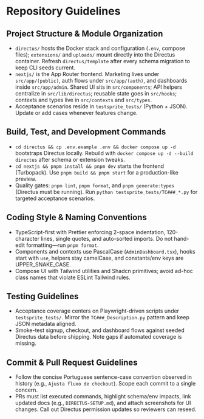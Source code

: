 # Repository Guidelines

## Project Structure & Module Organization
- `directus/` hosts the Docker stack and configuration (`.env`, compose files); `extensions/` and `uploads/` mount directly into the Directus container. Refresh `directus/template` after every schema migration to keep CLI seeds current.
- `nextjs/` is the App Router frontend. Marketing lives under `src/app/(public)`, auth flows under `src/app/(auth)`, and dashboards inside `src/app/admin`. Shared UI sits in `src/components`; API helpers centralize in `src/lib/directus`; reusable state goes in `src/hooks`; contexts and types live in `src/contexts` and `src/types`.
- Acceptance scenarios reside in `testsprite_tests/` (Python + JSON). Update or add cases whenever features change.

## Build, Test, and Development Commands
- `cd directus && cp .env.example .env && docker compose up -d` bootstraps Directus locally. Rebuild with `docker compose up -d --build directus` after schema or extension tweaks.
- `cd nextjs && pnpm install && pnpm dev` starts the frontend (Turbopack). Use `pnpm build && pnpm start` for a production-like preview.
- Quality gates: `pnpm lint`, `pnpm format`, and `pnpm generate:types` (Directus must be running). Run `python testsprite_tests/TC###_*.py` for targeted acceptance scenarios.

## Coding Style & Naming Conventions
- TypeScript-first with Prettier enforcing 2-space indentation, 120-character lines, single quotes, and auto-sorted imports. Do not hand-edit formatting—run `pnpm format`.
- Components and contexts use PascalCase (`AdminDashboard.tsx`), hooks start with `use`, helpers stay camelCase, and constants/env keys are UPPER_SNAKE_CASE.
- Compose UI with Tailwind utilities and Shadcn primitives; avoid ad-hoc class names that violate ESLint Tailwind rules.

## Testing Guidelines
- Acceptance coverage centers on Playwright-driven scripts under `testsprite_tests/`. Mirror the `TC###_Description.py` pattern and keep JSON metadata aligned.
- Smoke-test signup, checkout, and dashboard flows against seeded Directus data before shipping. Note gaps if automated coverage is missing.

## Commit & Pull Request Guidelines
- Follow the concise Portuguese sentence-case convention observed in history (e.g., `Ajusta fluxo de checkout`). Scope each commit to a single concern.
- PRs must list executed commands, highlight schema/env impacts, link updated docs (e.g., `DIRECTUS-SETUP.md`), and attach screenshots for UI changes. Call out Directus permission updates so reviewers can reseed.
